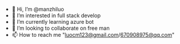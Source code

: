 - 👋 Hi, I’m @manzhiluo
- 👀 I’m interested in full stack develop
- 🌱 I’m currently learning azure bot
- 💞️ I’m looking to collaborate on free man
- 📫 How to reach me "luocm123@gmail.com/670908975@qq.com"

<!---
luocm-git/luocm-git is a ✨ special ✨ repository because its `README.md` (this file) appears on your GitHub profile.
You can click the Preview link to take a look at your changes.
--->
